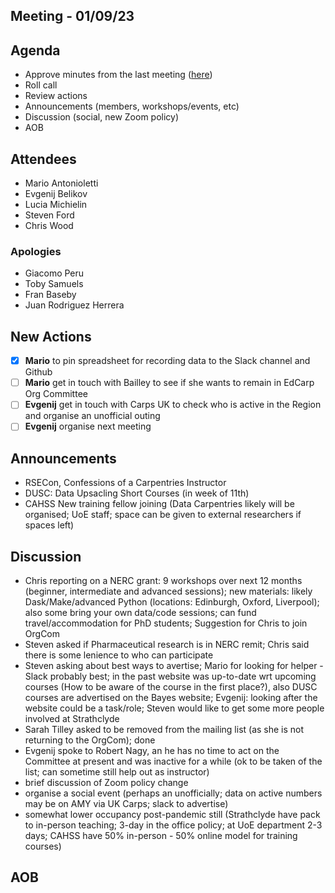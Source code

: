 ## Meeting - 01/09/23

## Agenda
* Approve minutes from the last meeting ([here](https://github.com/edcarp/organising-committee/blob/main/minutes/2023/2023_07_04_EdCarp_Organising_Committee.md))
* Roll call
* Review actions
* Announcements (members, workshops/events, etc)
* Discussion (social, new Zoom policy)
* AOB

## Attendees
* Mario Antonioletti
* Evgenij Belikov
* Lucia Michielin
* Steven Ford
* Chris Wood
  
### Apologies
* Giacomo Peru
* Toby Samuels
* Fran Baseby
* Juan Rodriguez Herrera

## New Actions
- [x] **Mario** to pin spreadsheet for recording data to the Slack channel and Github
- [ ] **Mario** get in touch with Bailley to see if she wants to remain in EdCarp Org Committee
- [ ] **Evgenij** get in touch with Carps UK to check who is active in the Region and organise an unofficial outing
- [ ] **Evgenij** organise next meeting 

## Announcements
* RSECon, Confessions of a Carpentries Instructor
* DUSC: Data Upsacling Short Courses (in week of 11th)
* CAHSS New training fellow joining (Data Carpentries likely will be organised; UoE staff; space can be given to external researchers if spaces left)

## Discussion
* Chris reporting on a NERC grant: 9 workshops over next 12 months (beginner, intermediate and advanced sessions); new materials: likely Dask/Make/advanced Python (locations: Edinburgh, Oxford, Liverpool); also some bring your own data/code sessions; can fund travel/accommodation for PhD students; Suggestion for Chris to join OrgCom
* Steven asked if Pharmaceutical research is in NERC remit; Chris said there is some lenience to who can participate
* Steven asking about best ways to avertise; Mario for looking for helper - Slack probably best; in the past website was up-to-date wrt upcoming courses (How to be aware of the course in the first place?), also DUSC courses are advertised on the Bayes website; Evgenij: looking after the website could be a task/role; Steven would like to get some more people involved at Strathclyde
* Sarah Tilley asked to be removed from the mailing list (as she is not returning to the OrgCom); done
* Evgenij spoke to Robert Nagy, an he has no time to act on the Committee at present and was inactive for a while (ok to be taken of the list; can sometime still help out as instructor)
* brief discussion of Zoom policy change
* organise a social event (perhaps an unofficially; data on active numbers may be on AMY via UK Carps; slack to advertise)
* somewhat lower occupancy post-pandemic still (Strathclyde have pack to in-person teaching; 3-day in the office policy; at UoE department 2-3 days; CAHSS have 50% in-person - 50% online  model for training courses)
  
## AOB

